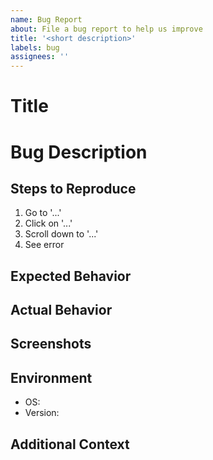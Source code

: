 ```yaml
---
name: Bug Report
about: File a bug report to help us improve
title: '<short description>'
labels: bug
assignees: ''
---
```


# Title
<!-- bug(<component>): brief summary of the bug -->

# Bug Description
<!-- A clear and concise description of what the bug is. -->

## Steps to Reproduce
<!-- Steps to reproduce the behavior. -->
1. Go to '...'
2. Click on '...'
3. Scroll down to '...'
4. See error

## Expected Behavior
<!-- A clear and concise description of what you expected to happen. -->

## Actual Behavior
<!-- What actually happens instead. -->

## Screenshots
<!-- If applicable, add screenshots to help explain your problem. -->

## Environment
- OS: <!-- e.g. Linux, Windows, macOS -->
- Version: <!-- e.g. v0.1 -->

## Additional Context
<!-- Add any other context about the problem here. -->
